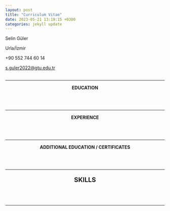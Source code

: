 ```yaml
---
layout: post
title: "Curriculum Vitae"
date: 2023-05-21 13:19:15 +0300
categories: jekyll update
---
```


Selin Güler

Urla/İzmir

+90 552 744 60 14

s.guler2022@gtu.edu.tr
<br><br>

<!-- Add the excerpt separator to your post content -->
---


<p><center><strong>EDUCATION</strong></center></p>
<br><br>

<!-- Add the excerpt separator to your post content -->
---


<p><center><strong>EXPERIENCE</strong></center></p>
<br><br>

<!-- Add the excerpt separator to your post content -->
---


<p class="text-large"><center><strong>ADDITIONAL EDUCATION / CERTIFICATES</strong></center></p>
<br><br>

<!-- Add the excerpt separator to your post content -->
---


<div style="font-size: 20px;">
	<p><center><strong>SKILLS</strong></center></p>
</div>
<br><br>

<!-- Add the excerpt separator to your post content -->
---